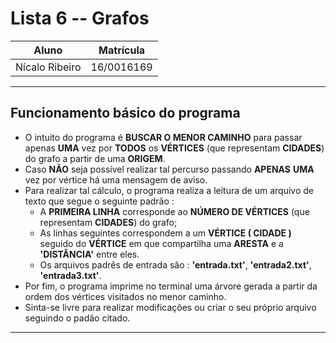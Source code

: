 # Lista 6 -- Grafos

| Aluno          | Matrícula  |
|----------------|------------|
| Nícalo Ribeiro | 16/0016169 |

---

## Funcionamento básico do programa

* O intuito do programa é **BUSCAR O MENOR CAMINHO** para passar apenas **UMA** vez por **TODOS** os **VÉRTICES** (que representam **CIDADES**) do grafo a partir de uma **ORIGEM**.  
* Caso **NÃO** seja possível realizar tal percurso passando **APENAS** **UMA** vez por vértice há uma mensagem de aviso.  
* Para realizar tal cálculo, o programa realiza a leitura de um arquivo de texto que segue o seguinte padrão :  
    * A **PRIMEIRA LINHA** corresponde ao **NÚMERO DE VÉRTICES** (que representam **CIDADES**) do grafo;    
    * As linhas seguintes correspondem a um **VÉRTICE ( CIDADE )** seguido do **VÉRTICE** em que compartilha uma **ARESTA** e a **'DISTÂNCIA'** entre eles.   
    * Os arquivos padrẽs de entrada são : **'entrada.txt'**, **'entrada2.txt'**, **'entrada3.txt'**.  
* Por fim, o programa imprime no terminal uma árvore gerada a partir da ordem dos vértices visitados no menor caminho.  
* Sinta-se livre para realizar modificações ou criar o seu próprio arquivo seguindo o padão citado.  


---